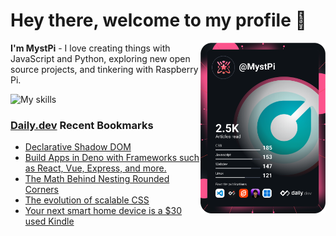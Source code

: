 # Hey there, welcome to my profile 👋

<a href="https://app.daily.dev/MystPi"><img src="https://github.com/MystPi/MystPi/blob/main/devcard.svg" width="200" alt="MystPi's Dev Card" align="right"/></a>

**I'm MystPi** - I love creating things with JavaScript and Python, exploring new open source projects, and tinkering with Raspberry Pi.

![My skills](https://skillicons.dev/icons?i=svelte,js,html,css,py,raspberrypi,react,tailwind)

### [Daily.dev](https://daily.dev) Recent Bookmarks
<!-- daily.dev BOOKMARKS:START -->
- [Declarative Shadow DOM](https://app.daily.dev/posts/XAZn7u9Gc?utm_source=rss&utm_medium=bookmarks&utm_campaign=Itr6mLfRdMms0HCyePtl9)
- [Build Apps in Deno with Frameworks such as React, Vue, Express, and more.](https://app.daily.dev/posts/mBCFYjl0l?utm_source=rss&utm_medium=bookmarks&utm_campaign=Itr6mLfRdMms0HCyePtl9)
- [The Math Behind Nesting Rounded Corners](https://app.daily.dev/posts/cJir_J7zT?utm_source=rss&utm_medium=bookmarks&utm_campaign=Itr6mLfRdMms0HCyePtl9)
- [The evolution of scalable CSS](https://app.daily.dev/posts/jMMUdJn-i?utm_source=rss&utm_medium=bookmarks&utm_campaign=Itr6mLfRdMms0HCyePtl9)
- [Your next smart home device is a $30 used Kindle](https://app.daily.dev/posts/NiQdI6pxs?utm_source=rss&utm_medium=bookmarks&utm_campaign=Itr6mLfRdMms0HCyePtl9)
<!-- daily.dev BOOKMARKS:END -->
